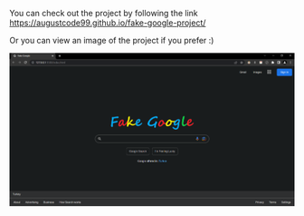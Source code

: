 You can check out the project by following the link
https://augustcode99.github.io/fake-google-project/

Or you can view an image of the project if you prefer :)

![](images/fakegoogle.png)
